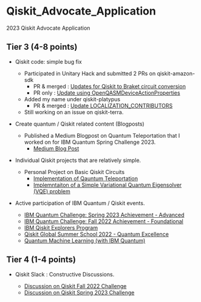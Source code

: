 # Qiskit_Advocate_Application
2023 Qiskit Advocate Application

## Tier 3 (4-8 points)

- Qiskit code: simple bug fix
	- Participated in Unitary Hack and submitted 2 PRs on qiskit-amazon-sdk 
		- PR & merged : [Updates for Qiskit to Braket circuit conversion](https://github.com/qiskit-community/qiskit-braket-provider/pull/97)
		- PR only : [Update using OpenQASMDeviceActionProperties](https://github.com/qiskit-community/qiskit-braket-provider/pull/98)
	- Added my name under qiskit-platypus
		- PR & merged : [Update LOCALIZATION_CONTRIBUTORS](https://github.com/Qiskit/platypus/pull/2105)
	- Still working on an issue on qiskit-terra. 
    
- Create quantum / Qiskit related content (Blogposts)
  - Published a Medium Blogpost on Quantum Teleportation that I worked on for IBM Quantum Spring Challenge 2023.
  	- [Medium Blog Post]()

- Individual Qiskit projects that are relatively simple.
    - Personal Project on Basic Qiskit Circuits 
        - [Implementation of Qauntum Teleportation](https://github.com/urihan/Quantum_Computing/blob/main/Qiskit/Algorithms/Teleportation.ipynb)
        - [Implemntaiton of a Simple Variational Quantum Eigensolver (VQE) problem](https://drive.google.com/file/d/12kHaY3HuE_FRj-KfXZbyMqKx6g9ollm1/view)

- Active participation of IBM Quantum / Qiskit events.
    - [IBM Quantum Challenge: Spring 2023 Achievement - Advanced](https://www.credly.com/badges/6a8e45a2-9c54-44d8-894a-f3e2e802d2af/public_url)
    - [IBM Quantum Challenge: Fall 2022 Achievement - Foundational](https://www.credly.com/badges/0f1bf304-6df8-458d-9126-23f21d79992d/public_url)
    - [IBM Qiskit Explorers Program](https://drive.google.com/file/d/1X-9YZuWGuyp7thG7uYiDTEG1Xfvo3Go2/view)
    - [Qiskit Global Summer School 2022 - Quantum Excellence](https://www.credly.com/badges/1023e4bd-0e30-4c69-ada9-af32a0b61005)
    - [Quantum Machine Learning (with IBM Quantum)](https://open.hpi.de/verify/xuder-nohot-rimad-sobid-gizyv)


## Tier 4 (1-4 points)

- Qiskit Slack : Constructive Discussions.

    - [Discussion on Qiskit Fall 2022 Challenge]()
    - [Discussion on Qiskit Spring 2023 Challenge]()
